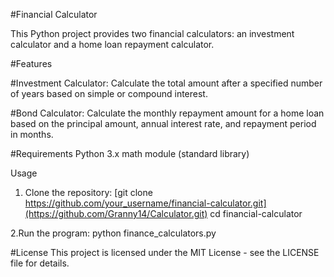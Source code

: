 #Financial Calculator

This Python project provides two financial calculators: an investment calculator and a home loan repayment calculator.

#Features

#Investment Calculator:
Calculate the total amount after a specified number of years based on simple or compound interest.

#Bond Calculator:
Calculate the monthly repayment amount for a home loan based on the principal amount, annual interest rate, and repayment period in months.

#Requirements
Python 3.x
math module (standard library)

Usage
1. Clone the repository:
[git clone https://github.com/your_username/financial-calculator.git](https://github.com/Granny14/Calculator.git)
cd financial-calculator

2.Run the program:
python finance_calculators.py

#License
This project is licensed under the MIT License - see the LICENSE file for details.
